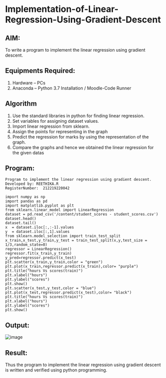 # Implementation-of-Linear-Regression-Using-Gradient-Descent

## AIM:
To write a program to implement the linear regression using gradient descent.

## Equipments Required:
1. Hardware – PCs
2. Anaconda – Python 3.7 Installation / Moodle-Code Runner

## Algorithm
1. Use the standard libraries in python for finding linear regression.
2. Set variables for assigning dataset values.
3. Import linear regression from sklearn.
4. Assign the points for representing in the graph
5. Predict the regression for marks by using the representation of the graph.
6. Compare the graphs and hence we obtained the linear regression for the given datas


## Program:
```
Program to implement the linear regression using gradient descent.
Developed by: REETHIKA.R
RegisterNumber:  212219220042

import numpy as np
import pandas as pd
import matplotlib.pyplot as plt
from sklearn.linear_model import LinearRegression
dataset = pd.read_csv('/content/student_scores - student_scores.csv')
dataset.head()
dataset.tail()
x  = dataset.iloc[:,:-1].values 
y  = dataset.iloc[:,1].values
from sklearn.model_selection import train_test_split
x_train,x_test,y_train,y_test = train_test_split(x,y,test_size = 1/3,random_state=0)
regressor = LinearRegression()
regressor.fit(x_train,y_train)
y_pred=regressor.predict(x_test)
plt.scatter(x_train,y_train,color = "green")
plt.plot(x_train,regressor.predict(x_train),color= "purple")
plt.title("hours Vs scores(train)")
plt.xlabel("hours")
plt.ylabel("scores")
plt.show()
plt.scatter(x_test,y_test,color = "blue")
plt.plot(x_test,regressor.predict(x_test),color= "black")
plt.title("hours Vs scores(train)")
plt.xlabel("hours")
plt.ylabel("scores")
plt.show()
```
## Output:

![image](https://user-images.githubusercontent.com/98681990/174651355-f6ed4c34-f812-4aa5-8a5b-7f22e524d17d.png)


## Result:
Thus the program to implement the linear regression using gradient descent is written and verified using python programming.

